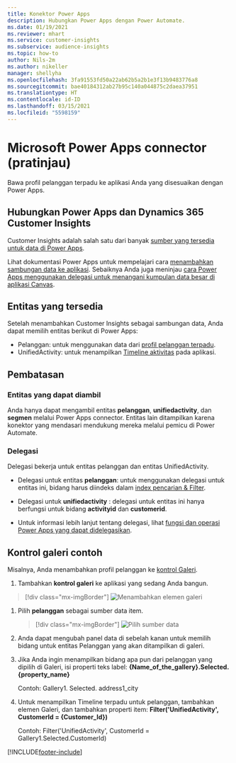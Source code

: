 ```yaml
---
title: Konektor Power Apps
description: Hubungkan Power Apps dengan Power Automate.
ms.date: 01/19/2021
ms.reviewer: mhart
ms.service: customer-insights
ms.subservice: audience-insights
ms.topic: how-to
author: Nils-2m
ms.author: nikeller
manager: shellyha
ms.openlocfilehash: 3fa91553fd50a22ab62b5a2b1e3f13b9483776a8
ms.sourcegitcommit: bae40184312ab27b95c140a044875c2daea37951
ms.translationtype: HT
ms.contentlocale: id-ID
ms.lasthandoff: 03/15/2021
ms.locfileid: "5598159"
---
```

# <a name="microsoft-power-apps-connector-preview"></a>Microsoft Power Apps connector (pratinjau)

Bawa profil pelanggan terpadu ke aplikasi Anda yang disesuaikan dengan Power Apps.

## <a name="connect-power-apps-and-dynamics-365-customer-insights"></a>Hubungkan Power Apps dan Dynamics 365 Customer Insights

Customer Insights adalah salah satu dari banyak [sumber yang tersedia untuk data di Power Apps](/powerapps/maker/canvas-apps/working-with-data-sources).

Lihat dokumentasi Power Apps untuk mempelajari cara [menambahkan sambungan data ke aplikasi](/powerapps/maker/canvas-apps/add-data-connection). Sebaiknya Anda juga meninjau [cara Power Apps menggunakan delegasi untuk menangani kumpulan data besar di aplikasi Canvas](/powerapps/maker/canvas-apps/delegation-overview).

## <a name="available-entities"></a>Entitas yang tersedia

Setelah menambahkan Customer Insights sebagai sambungan data, Anda dapat memilih entitas berikut di Power Apps:

- Pelanggan: untuk menggunakan data dari [profil pelanggan terpadu](customer-profiles.md).
- UnifiedActivity: untuk menampilkan [Timeline aktivitas](activities.md) pada aplikasi.

## <a name="limitations"></a>Pembatasan

### <a name="retrievable-entities"></a>Entitas yang dapat diambil

Anda hanya dapat mengambil entitas **pelanggan**, **unifiedactivity**, dan **segmen** melalui Power Apps connector. Entitas lain ditampilkan karena konektor yang mendasari mendukung mereka melalui pemicu di Power Automate.  

### <a name="delegation"></a>Delegasi

Delegasi bekerja untuk entitas pelanggan dan entitas UnifiedActivity. 

- Delegasi untuk entitas **pelanggan**: untuk menggunakan delegasi untuk entitas ini, bidang harus diindeks dalam [index pencarian & Filter](search-filter-index.md).  

- Delegasi untuk **unifiedactivity** : delegasi untuk entitas ini hanya berfungsi untuk bidang **activityid** dan **customerid**.  

- Untuk informasi lebih lanjut tentang delegasi, lihat [fungsi dan operasi Power Apps yang dapat didelegasikan](/connectors/commondataservice/#power-apps-delegable-functions-and-operations-for-the-cds-for-apps). 

## <a name="example-gallery-control"></a>Kontrol galeri contoh

Misalnya, Anda menambahkan profil pelanggan ke [kontrol Galeri](/powerapps/maker/canvas-apps/add-gallery).

1. Tambahkan **kontrol galeri** ke aplikasi yang sedang Anda bangun.

> [!div class="mx-imgBorder"]
> ![Menambahkan elemen galeri](media/connector-powerapps9.png "Menambahkan elemen galeri")

1. Pilih **pelanggan** sebagai sumber data item.

    > [!div class="mx-imgBorder"]
    > ![Pilih sumber data](media/choose-datasource-powerapps.png "Pilih sumber data")

1. Anda dapat mengubah panel data di sebelah kanan untuk memilih bidang untuk entitas Pelanggan yang akan ditampilkan di galeri.

1. Jika Anda ingin menampilkan bidang apa pun dari pelanggan yang dipilih di Galeri, isi properti teks label:  **{Name_of_the_gallery}.Selected.{property_name}**

    Contoh: Gallery1. Selected. address1_city

1. Untuk menampilkan Timeline terpadu untuk pelanggan, tambahkan elemen Galeri, dan tambahkan properti item: **Filter('UnifiedActivity', CustomerId = {Customer_Id})**

    Contoh: Filter('UnifiedActivity', CustomerId = Gallery1.Selected.CustomerId)


[!INCLUDE[footer-include](../includes/footer-banner.md)]